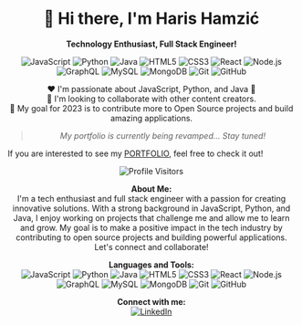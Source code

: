 <h1 align="center">👋 Hi there, I'm Haris Hamzić</h1>

<p align="center">
  <strong>Technology Enthusiast, Full Stack Engineer!</strong>
</p>

<p align="center">
  <img src="https://img.shields.io/badge/-JavaScript-yellow?style=flat-square&logo=javascript&logoColor=white" alt="JavaScript" />
  <img src="https://img.shields.io/badge/-Python-3776AB?style=flat-square&logo=python&logoColor=white" alt="Python" />
  <img src="https://img.shields.io/badge/-Java-007396?style=flat-square&logo=java&logoColor=white" alt="Java" />
  <img src="https://img.shields.io/badge/-HTML5-orange?style=flat-square&logo=html5&logoColor=white" alt="HTML5" />
  <img src="https://img.shields.io/badge/-CSS3-blue?style=flat-square&logo=css3&logoColor=white" alt="CSS3" />
  <img src="https://img.shields.io/badge/-React-61DAFB?style=flat-square&logo=react&logoColor=white" alt="React" />
  <img src="https://img.shields.io/badge/-Node.js-339933?style=flat-square&logo=node.js&logoColor=white" alt="Node.js" />
  <img src="https://img.shields.io/badge/-GraphQL-E10098?style=flat-square&logo=graphql&logoColor=white" alt="GraphQL" />
  <img src="https://img.shields.io/badge/-MySQL-4479A1?style=flat-square&logo=mysql&logoColor=white" alt="MySQL" />
  <img src="https://img.shields.io/badge/-MongoDB-47A248?style=flat-square&logo=mongodb&logoColor=white" alt="MongoDB" />
  <img src="https://img.shields.io/badge/-Git-F05032?style=flat-square&logo=git&logoColor=white" alt="Git" />
  <img src="https://img.shields.io/badge/-GitHub-181717?style=flat-square&logo=github&logoColor=white" alt="GitHub" />
</p>

<p align="center">
  ❤️ I'm passionate about JavaScript, Python, and Java 🚀<br>
  👯 I'm looking to collaborate with other content creators.<br>
  🥅 My goal for 2023 is to contribute more to Open Source projects and build amazing applications.<br>
  <blockquote align="center">
    <em>My portfolio is currently being revamped... Stay tuned!</em>
  </blockquote>
  If you are interested to see my <a href="https://github.com/hamzic2019/Portfolio">PORTFOLIO</a>, feel free to check it out!
</p>

<p align="center">
  <img src="https://visitor-badge.glitch.me/badge?page_id=hamzic2019.hamzic2019" alt="Profile Visitors" />
</p>

<p align="center">
  <strong>About Me:</strong><br>
  I'm a tech enthusiast and full stack engineer with a passion for creating innovative solutions. With a strong background in JavaScript, Python, and Java, I enjoy working on projects that challenge me and allow me to learn and grow. My goal is to make a positive impact in the tech industry by contributing to open source projects and building powerful applications. Let's connect and collaborate!
</p>

<p align="center">
  <strong>Languages and Tools:</strong><br>
  <img src="https://img.icons8.com/color/48/000000/javascript.png" alt="JavaScript" />
  <img src="https://img.icons8.com/color/48/000000/python.png" alt="Python" />
  <img src="https://img.icons8.com/color/48/000000/java-coffee-cup-logo.png" alt="Java" />
  <img src="https://img.icons8.com/color/48/000000/html-5.png" alt="HTML5" />
  <img src="https://img.icons8.com/color/48/000000/css3.png" alt="CSS3" />
  <img src="https://img.icons8.com/color/48/000000/react-native.png" alt="React" />
  <img src="https://img.icons8.com/color/48/000000/nodejs.png" alt="Node.js" />
  <img src="https://img.icons8.com/color/48/000000/graphql.png" alt="GraphQL" />
  <img src="https://img.icons8.com/color/48/000000/mysql-logo.png" alt="MySQL" />
  <img src="https://img.icons8.com/color/48/000000/mongodb.png" alt="MongoDB" />
  <img src="https://img.icons8.com/color/48/000000/git.png" alt="Git" />
  <img src="https://img.icons8.com/color/48/000000/github--v1.png" alt="GitHub" />
</p>

<p align="center">
  <strong>Connect with me:</strong><br>
  <a href="https://www.linkedin.com/in/hamzic2019">
    <img src="https://img.shields.io/badge/-LinkedIn-0077B5?style=for-the-badge&logo=linkedin&logoColor=white" alt="LinkedIn" />
  </a>
</p>
